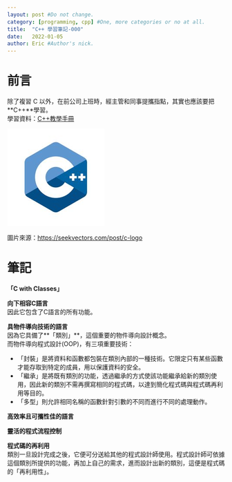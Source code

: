 ```yaml
---
layout: post #Do not change.
category: [programming, cpp] #One, more categories or no at all.
title:  "C++ 學習筆記-000"
date:   2022-01-05
author: Eric #Author's nick.
---
```


# 前言 #
除了複習 C 以外，在前公司上班時，經主管和同事提攜指點，其實也應該要把 **C++**學習。  
學習資料：[C++教學手冊](https://www.books.com.tw/products/0010478314 "Title")

<a href="/assets/img/posts/cpplogo.jpg" data-lity class="sx-center">
  <img src="/assets/img/posts/cpplogo_thumb.jpg"/>
</a>

圖片來源：https://seekvectors.com/post/c-logo

# 筆記 #
**「C with Classes」**  

**向下相容C語言**  
因此它包含了C語言的所有功能。  

**具物件導向技術的語言**  
因為它具備了**「類別」**，這個重要的物件導向設計概念。  
而物件導向程式設計(OOP)，有三項重要技術：
- 「封裝」是將資料和函數都包裝在類別內部的一種技術。它限定只有某些函數才能存取到特定的成員，用以保護資料的安全。
- 「繼承」是將既有類別的功能，透過繼承的方式使該功能繼承給新的類別使用，因此新的類別不需再撰寫相同的程式碼，以達到簡化程式碼與程式碼再利用等目的。
- 「多型」則允許相同名稱的函數針對引數的不同而進行不同的處理動作。

**高效率且可攜性佳的語言**  

**靈活的程式流程控制**  

**程式碼的再利用**  
類別一旦設計完成之後，它便可分送給其他的程式設計師使用。程式設計師可依據這個類別所提供的功能，再加上自己的需求，進而設計出新的類別，這便是程式碼的「再利用性」。  

